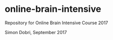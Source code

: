 # online-brain-intensive
Repository for Online Brain Intensive Course 2017

Simon Dobri, September 2017
